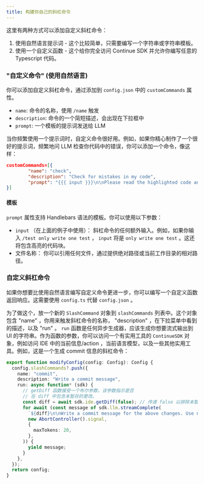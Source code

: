 ```yaml
---
title: 构建你自己的斜杠命令
---
```


这里有两种方式可以添加自定义斜杠命令：

1. 使用自然语言提示词 - 这个比较简单，只需要编写一个字符串或字符串模板。
2. 使用一个自定义函数 - 这个给你完全访问 Continue SDK 并允许你编写任意的 Typescript 代码。

### "自定义命令" (使用自然语言)

你可以添加自定义斜杠命令，通过添加到 `config.json` 中的 `customCommands` 属性。

- `name`: 命令的名称，使用 `/name` 触发
- `description`: 命令的一个简短描述，会出现在下拉框中
- `prompt`: 一个模板的提示词发送给 LLM

当你频繁使用一个提示词时，自定义命令很好用。例如，如果你精心制作了一个很好的提示词，频繁地问 LLM 检查你代码中的错误，你可以添加一个命令，像这样：

```json title="config.json"
customCommands=[{
        "name": "check",
        "description": "Check for mistakes in my code",
        "prompt": "{{{ input }}}\n\nPlease read the highlighted code and check for any mistakes. You should look for the following, and be extremely vigilant:\n- Syntax errors\n- Logic errors\n- Security vulnerabilities\n- Performance issues\n- Anything else that looks wrong\n\nOnce you find an error, please explain it as clearly as possible, but without using extra words. For example, instead of saying 'I think there is a syntax error on line 5', you should say 'Syntax error on line 5'. Give your answer as one bullet point per mistake found."
}]
```

#### 模板

`prompt` 属性支持 Handlebars 语法的模板。你可以使用以下参数：

- `input` （在上面的例子中使用）： 斜杠命令的任何额外输入。例如，如果你输入 `/test only write one test` ， `input` 将是 `only write one test` 。这还将包含高亮的代码块。
- 文件名称： 你可以引用任何文件，通过提供绝对路径或当前工作目录的相对路径。

### 自定义斜杠命令

如果你想要比使用自然语言编写自定义命令更进一步，你可以编写一个自定义函数返回响应。这需要使用 `config.ts` 代替 `config.json` 。

为了做这个，放一个新的 `SlashCommand` 对象到 `slashCommands` 列表中。这个对象包含 "name" ，你用来触发斜杠命令的名称， "description" ，在下拉菜单中看到的描述，以及 "run" 。 `run` 函数是任何异步生成器，应该生成你想要流式输出到 UI 的字符串。作为函数的参数，你可以访问一个有实用工具的 `ContinueSDK` 对象，例如访问 IDE 中的当前信息/action ，当前语言模型，以及一些其他实用工具。例如，这是一个生成 commit 信息的斜杠命令：

```typescript title="~/.continue/config.ts"
export function modifyConfig(config: Config): Config {
  config.slashCommands?.push({
    name: "commit",
    description: "Write a commit message",
    run: async function* (sdk) {
      // getDiff 函数接受一个布尔参数，该参数指示是否
      // 在 diff 中包含未暂存的更改。
      const diff = await sdk.ide.getDiff(false); // 传递 false 以排除未暂存的更改
      for await (const message of sdk.llm.streamComplete(
        `${diff}\n\nWrite a commit message for the above changes. Use no more than 20 tokens to give a brief description in the imperative mood (e.g. 'Add feature' not 'Added feature'):`,
        new AbortController().signal,
        {
          maxTokens: 20,
        },
      )) {
        yield message;
      }
    },
  });
  return config;
}
```
